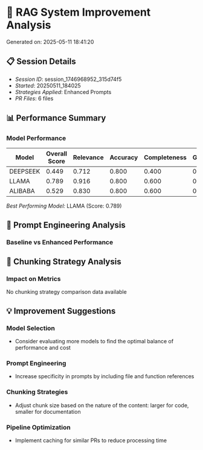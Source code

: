 # 🚀 RAG System Improvement Analysis

Generated on: 2025-05-11 18:41:20

## 📋 Session Details

- *Session ID*: session_1746968952_315d74f5
- *Started*: 20250511_184025
- *Strategies Applied*: Enhanced Prompts
- *PR Files*: 6 files


## 📊 Performance Summary

### Model Performance
| Model | Overall Score | Relevance | Accuracy | Completeness | Groundedness |
|-------|--------------|-----------|----------|-------------|--------------|
| DEEPSEEK | 0.449 | 0.712 | 0.800 | 0.400 | 0.800 |
| LLAMA | 0.789 | 0.916 | 0.800 | 0.600 | 0.700 |
| ALIBABA | 0.529 | 0.830 | 0.800 | 0.600 | 0.800 |

*Best Performing Model:* LLAMA (Score: 0.789)

## 📝 Prompt Engineering Analysis

### Baseline vs Enhanced Performance

## 🧩 Chunking Strategy Analysis

### Impact on Metrics
No chunking strategy comparison data available

## 💡 Improvement Suggestions

### Model Selection
- Consider evaluating more models to find the optimal balance of performance and cost

### Prompt Engineering
- Increase specificity in prompts by including file and function references

### Chunking Strategies
- Adjust chunk size based on the nature of the content: larger for code, smaller for documentation

### Pipeline Optimization
- Implement caching for similar PRs to reduce processing time
